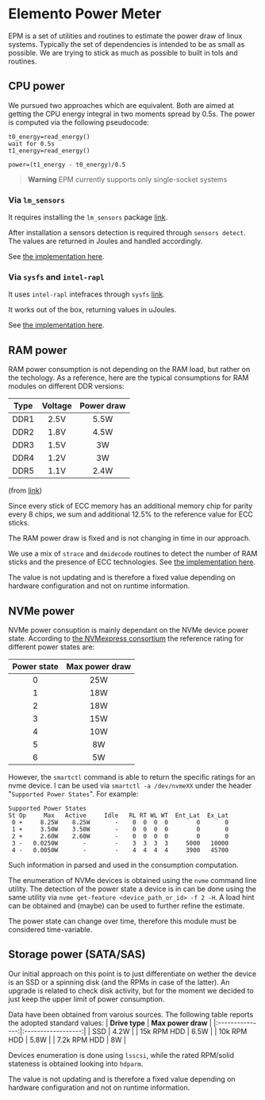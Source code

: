 # Elemento Power Meter
EPM is a set of utilities and routines to estimate the power draw of linux systems.
Typically the set of dependencies is intended to be as small as possible.
We are trying to stick as much as possible to built in tols and routines.


## CPU power
We pursued two approaches which are equivalent.
Both are aimed at getting the CPU energy integral in two moments spread by 0.5s.
The power is computed via the following pseudocode:

```
t0_energy=read_energy()
wait for 0.5s
t1_energy=read_energy()

power=(t1_energy - t0_energy)/0.5
```

> **Warning**
> EPM currently supports only single-socket systems

### Via `lm_sensors`
It requires installing the `lm_sensors` package [link](https://wiki.archlinux.org/title/lm_sensors).

After installation a sensors detection is required through `sensors detect`.
The values are returned in Joules and handled accordingly.

See [the implementation here](./cpu-power.sh).

### Via `sysfs` and `intel-rapl`
It uses `intel-rapl` intefraces through `sysfs` [link](https://web.eece.maine.edu/~vweaver/projects/rapl/).

It works out of the box, returning values in uJoules.

See [the implementation here](./cpu-rapl-power.sh).


## RAM power
RAM power consumption is not depending on the RAM load, but rather on the techology.
As a reference, here are the typical consumptions for RAM modules on different DDR versions:

| **Type** | **Voltage** | **Power draw** |
|:--------:|:-----------:|:--------------:|
| DDR1     | 2.5V        | 5.5W           |
| DDR2     | 1.8V        | 4.5W           |
| DDR3     | 1.5V        | 3W             |
| DDR4     | 1.2V        | 3W             |
| DDR5     | 1.1V        | 2.4W           |

(from [link](https://www.buildcomputers.net/power-consumption-of-pc-components.html))

Since every stick of ECC memory has an additional memory chip for parity every 8 chips, we sum and additional 12.5% to the reference value for ECC sticks.

The RAM power draw is fixed and is not changing in time in our approach.

We use a mix of `strace` and `dmidecode` routines to detect the number of RAM sticks and the presence of ECC technologies.
See [the implementation here](./ram-power.sh).

The value is not updating and is therefore a fixed value depending on hardware configuration and not on runtime information.

## NVMe power
NVMe power consuption is mainly dependant on the NVMe device power state.
According to [the NVMexpress consortium](https://nvmexpress.org/resources/nvm-express-technology-features/nvme-technology-power-features/) the reference rating for different power states are:

| **Power state** | **Max power draw** |
|:---------------:|:------------------:|
| 0               | 25W                |
| 1               | 18W                |
| 2               | 18W                |
| 3               | 15W                |
| 4               | 10W                |
| 5               | 8W                 |
| 6               | 5W                 |

However, the `smartctl` command is able to return the specific ratings for an nvme device.
I can be used via `smartctl -a /dev/nvmeXX` under the header "`Supported Power States`".
For example:

```
Supported Power States
St Op     Max   Active     Idle   RL RT WL WT  Ent_Lat  Ex_Lat
 0 +     8.25W    8.25W       -    0  0  0  0        0       0
 1 +     3.50W    3.50W       -    0  0  0  0        0       0
 2 +     2.60W    2.60W       -    0  0  0  0        0       0
 3 -   0.0250W       -        -    3  3  3  3     5000   10000
 4 -   0.0050W       -        -    4  4  4  4     3900   45700
```

Such information in parsed and used in the consumption computation.

The enumeration of NVMe devices is obtained using the `nvme` command line utility.
The detection of the power state a device is in can be done using the same utility via `nvme get-feature <device_path_or_id> -f 2 -H`.
A load hint can be obtained and (maybe) can be used to further refine the estimate.

The power state can change over time, therefore this module must be considered time-variable.

## Storage power (SATA/SAS)
Our initial approach on this point is to just differentiate on wether the device is an SSD or a spinning disk (and the RPMs in case of the latter).
An upgrade is related to check disk activity, but for the moment we decided to just keep the upper limit of power consumption.

Data have been obtained from varoius sources. The following table reports the adopted standard values:
| **Drive type**  | **Max power draw** |
|:---------------:|:------------------:|
| SSD             | 4.2W               |
| 15k RPM HDD     | 6.5W               |
| 10k RPM HDD     | 5.8W               |
| 7.2k RPM HDD    | 8W                 |

Devices enumeration is done using `lsscsi`, while the rated RPM/solid stateness is obtained looking into `hdparm`.

The value is not updating and is therefore a fixed value depending on hardware configuration and not on runtime information.
